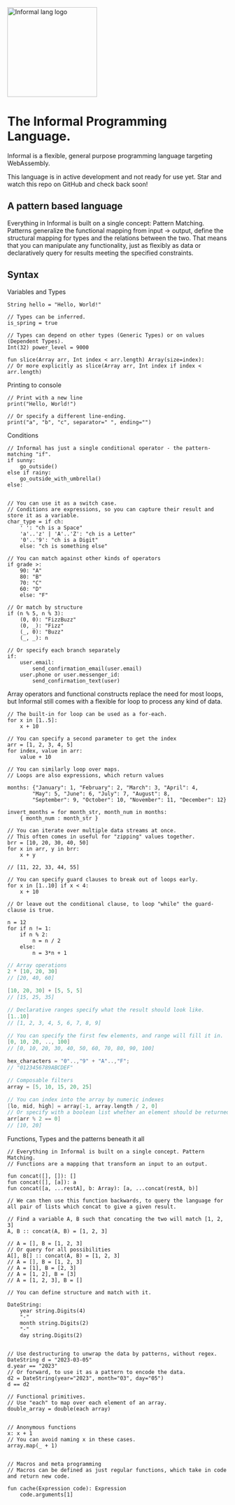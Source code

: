 <img src="https://raw.githubusercontent.com/Feni/informal-landing/master/static/images/informal_logo.png" width="205" alt="Informal lang logo">


# The Informal Programming Language.

Informal is a flexible, general purpose programming language targeting WebAssembly.

This language is in active development and not ready for use yet. Star and watch this repo on GitHub and check back soon!

## A pattern based language
Everything in Informal is built on a single concept: Pattern Matching. Patterns generalize the functional mapping from input -> output, define the structural mapping for types and the relations between the two. That means that you can manipulate any functionality, just as flexibly as data or declaratively query for results meeting the specified constraints.


## Syntax

Variables and Types
```
String hello = "Hello, World!"

// Types can be inferred.
is_spring = true

// Types can depend on other types (Generic Types) or on values (Dependent Types).
Int(32) power_level = 9000

fun slice(Array arr, Int index < arr.length) Array(size=index):
// Or more explicitly as slice(Array arr, Int index if index < arr.length)    

```

Printing to console
```
// Print with a new line
print("Hello, World!")

// Or specify a different line-ending.
print("a", "b", "c", separator=" ", ending="")
```

Conditions
```
// Informal has just a single conditional operator - the pattern-matching "if".
if sunny:
    go_outside()
else if rainy:
    go_outside_with_umbrella()
else:


// You can use it as a switch case. 
// Conditions are expressions, so you can capture their result and store it as a variable.
char_type = if ch:
    ' ': "ch is a Space"
    'a'..'z' | 'A'..'Z': "ch is a Letter"
    '0'..'9': "ch is a Digit"
    else: "ch is something else"

// You can match against other kinds of operators
if grade >:
    90: "A"
    80: "B"
    70: "C"
    60: "D"
    else: "F"

// Or match by structure
if (n % 5, n % 3):
    (0, 0): "FizzBuzz"
    (0, _): "Fizz"
    (_, 0): "Buzz"
    (_, _): n

// Or specify each branch separately
if:
    user.email:
        send_confirmation_email(user.email)
    user.phone or user.messenger_id:
        send_confirmation_text(user)
```

Array operators and functional constructs replace the need for most loops, but Informal still comes with a flexible for loop to process any kind of data.
```
// The built-in for loop can be used as a for-each.
for x in [1..5]:
    x + 10

// You can specify a second parameter to get the index
arr = [1, 2, 3, 4, 5]
for index, value in arr:
    value + 10

// You can similarly loop over maps.
// Loops are also expressions, which return values

months: {"January": 1, "February": 2, "March": 3, "April": 4, 
        "May": 5, "June": 6, "July": 7, "August": 8, 
        "September": 9, "October": 10, "November": 11, "December": 12}

invert_months = for month_str, month_num in months:
    { month_num : month_str }

// You can iterate over multiple data streams at once. 
// This often comes in useful for "zipping" values together.
brr = [10, 20, 30, 40, 50]
for x in arr, y in brr:
    x + y

// [11, 22, 33, 44, 55]

// You can specify guard clauses to break out of loops early.
for x in [1..10] if x < 4:
    x + 10

// Or leave out the conditional clause, to loop "while" the guard-clause is true.

n = 12
for if n != 1:
    if n % 2:
        n = n / 2
    else:
        n = 3*n + 1

```


```kotlin
// Array operations
2 * [10, 20, 30]
// [20, 40, 60]

[10, 20, 30] + [5, 5, 5]
// [15, 25, 35]

// Declarative ranges specify what the result should look like.
[1..10]
// [1, 2, 3, 4, 5, 6, 7, 8, 9]

// You can specify the first few elements, and range will fill it in.
[0, 10, 20, .., 100]
// [0, 10, 20, 30, 40, 50, 60, 70, 80, 90, 100]

hex_characters = "0"..,"9" + "A"..,"F";
// "0123456789ABCDEF"

// Composable filters
array = [5, 10, 15, 20, 25]

// You can index into the array by numeric indexes
[lo, mid, high] = array[-1, array.length / 2, 0]
// Or specify with a boolean list whether an element should be returned or not.
arr[arr % 2 == 0]
// [10, 20]

```

Functions, Types and the patterns beneath it all
```
// Everything in Informal is built on a single concept. Pattern Matching.
// Functions are a mapping that transform an input to an output.

fun concat([], []): []
fun concat([], [a]): a
fun concat([a, ...restA], b: Array): [a, ...concat(restA, b)]

// We can then use this function backwards, to query the language for all pair of lists which concat to give a given result.

// Find a variable A, B such that concating the two will match [1, 2, 3]
A, B :: concat(A, B) = [1, 2, 3]

// A = [], B = [1, 2, 3]
// Or query for all possibilities
A[], B[] :: concat(A, B) = [1, 2, 3]
// A = [], B = [1, 2, 3]
// A = [1], B = [2, 3]
// A = [1, 2], B = [3]
// A = [1, 2, 3], B = []

// You can define structure and match with it.

DateString:
    year string.Digits(4)
    "-"
    month string.Digits(2)
    "-"
    day string.Digits(2)


// Use destructuring to unwrap the data by patterns, without regex.
DateString d = "2023-03-05"
d.year == "2023"
// Or forward, to use it as a pattern to encode the data.
d2 = DateString(year="2023", month="03", day="05")
d == d2

// Functional primitives.
// Use "each" to map over each element of an array. 
double_array = double(each array)


// Anonymous functions
x: x + 1
// You can avoid naming x in these cases.
array.map(_ + 1)


// Macros and meta programming
// Macros can be defined as just regular functions, which take in code and return new code.

fun cache(Expression code): Expression
    code.arguments[1]


```

